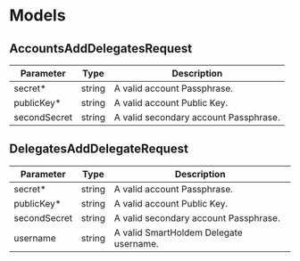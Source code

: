 # Models

## AccountsAddDelegatesRequest

Parameter | Type | Description
--------- | ------- | -----------
secret* | string | A valid account Passphrase.
publicKey* | string | A valid account Public Key.
secondSecret | string | A valid secondary account Passphrase.

## DelegatesAddDelegateRequest

Parameter | Type | Description
--------- | ------- | -----------
secret* | string | A valid account Passphrase.
publicKey* | string | A valid account Public Key.
secondSecret | string | A valid secondary account Passphrase.
username | string | A valid SmartHoldem Delegate username.

